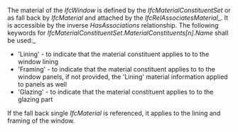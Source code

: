 The material of the _IfcWindow_ is defined by the _IfcMaterialConstituentSet_ or as fall back by _IfcMaterial_ and attached by the _IfcRelAssociatesMaterial__.
It is accessible by the inverse _HasAssociations_ relationship. The following keywords for _IfcMaterialConstituentSet.MaterialConstituents[n].Name_ shall be used:_

* 'Lining' - to indicate that the material constituent applies to to the window lining
* 'Framing' - to indicate that the material constituent applies to to the window panels, if not provided, the 'Lining' material information applied to panels as well
* 'Glazing' - to indicate that the material constituent applies to to the glazing part

If the fall back single _IfcMaterial_ is referenced, it applies to the lining and framing of the window.
